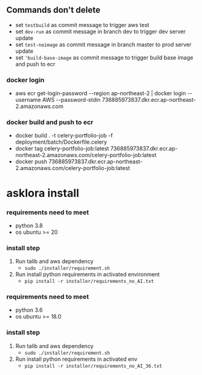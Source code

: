 ## Commands don't delete

- set `testbuild` as commit message to trigger aws test
- set `dev-run` as commit message in branch dev to trigger dev server update
- set `test-noimage` as commit message in branch master to prod server update
- set `'build-base-image` as commit message to trigger build base image and push to ecr
### docker login
- aws ecr get-login-password --region ap-northeast-2 | docker login --username AWS --password-stdin 736885973837.dkr.ecr.ap-northeast-2.amazonaws.com

### docker build and push to ecr

- docker build . -t celery-portfolio-job -f deployment/batch/Dockerfile.celery
- docker tag celery-portfolio-job:latest 736885973837.dkr.ecr.ap-northeast-2.amazonaws.com/celery-portfolio-job:latest
- docker push 736885973837.dkr.ecr.ap-northeast-2.amazonaws.com/celery-portfolio-job:latest

# asklora install

### requirements need to meet

- python 3.8
- os ubuntu >= 20

### install step

1. Run talib and aws dependency
   - `sudo ./installer/requirement.sh`
2. Run install python requirements in activated environment
   - `pip install -r installer/requirements_no_AI.txt`

### requirements need to meet

- python 3.6
- os ubuntu >= 18.0

### install step
1. Run talib and aws dependency
   - `sudo ./installer/requirement.sh`
2. Run install python requirements in activated env
   - `pip install -r installer/requirements_no_AI_36.txt`
